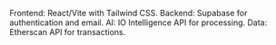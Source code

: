 Frontend: React/Vite with Tailwind CSS.
Backend: Supabase for authentication and email.
AI: IO Intelligence API for processing.
Data: Etherscan API for transactions.
